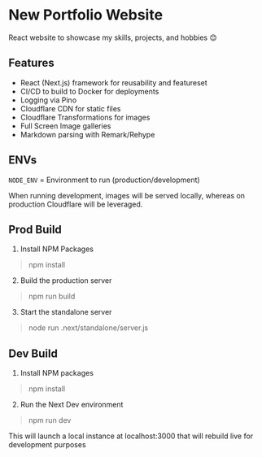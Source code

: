 # New Portfolio Website 

React website to showcase my skills, projects, and hobbies 😊

## Features 
- React (Next.js) framework for reusability and featureset 
- CI/CD to build to Docker for deployments 
- Logging via Pino 
- Cloudflare CDN for static files 
- Cloudflare Transformations for images 
- Full Screen Image galleries 
- Markdown parsing with Remark/Rehype 

## ENVs

`NODE_ENV` = Environment to run (production/development)

When running development, images will be served locally, whereas on production Cloudflare will be leveraged. 

## Prod Build 

1. Install NPM Packages 

> npm install 

2. Build the production server 

> npm run build 

3. Start the standalone server 

> node run .next/standalone/server.js 

## Dev Build 
1. Install NPM packages 

> npm install

2. Run the Next Dev environment

> npm run dev

This will launch a local instance at localhost:3000 that will rebuild live for development purposes